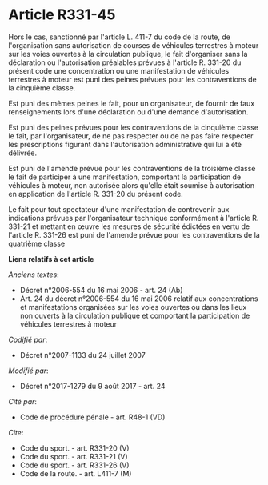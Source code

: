 # Article R331-45

Hors le cas, sanctionné par l'article L. 411-7 du code de la route, de l'organisation sans autorisation de courses de
véhicules terrestres à moteur sur les voies ouvertes à la circulation publique, le fait d'organiser sans la déclaration ou
l'autorisation préalables prévues à l'article R. 331-20 du présent code une concentration ou une manifestation de véhicules
terrestres à moteur est puni des peines prévues pour les contraventions de la cinquième classe. 

Est puni des mêmes peines le fait, pour un organisateur, de fournir de faux renseignements lors d'une déclaration ou d'une
demande d'autorisation. 

Est puni des peines prévues pour les contraventions de la cinquième classe le fait, par l'organisateur, de ne pas respecter
ou de ne pas faire respecter les prescriptions figurant dans l'autorisation administrative qui lui a été délivrée. 

Est puni de l'amende prévue pour les contraventions de la troisième classe le fait de participer à une manifestation,
comportant la participation de véhicules à moteur, non autorisée alors qu'elle était soumise à autorisation en application de
l'article R. 331-20 du présent code. 

Le fait pour tout spectateur d'une manifestation de contrevenir aux indications prévues par l'organisateur technique
conformément à l'article R. 331-21 et mettant en œuvre les mesures de sécurité édictées en vertu de l'article R. 331-26 est
puni de l'amende prévue pour les contraventions de la quatrième classe

**Liens relatifs à cet article**

_Anciens textes_:

  - Décret n°2006-554 du 16 mai 2006 - art. 24 (Ab)
  - Art. 24 du décret n°2006-554 du 16 mai 2006 relatif aux concentrations et manifestations organisées sur les voies ouvertes ou dans les lieux non ouverts à la circulation publique et comportant la participation de véhicules terrestres à moteur

_Codifié par_:

  - Décret n°2007-1133 du 24 juillet 2007

_Modifié par_:

  - Décret n°2017-1279 du 9 août 2017 - art. 24

_Cité par_:

  - Code de procédure pénale - art. R48-1 (VD)

_Cite_:

  - Code du sport. - art. R331-20 (V)
  - Code du sport. - art. R331-21 (V)
  - Code du sport. - art. R331-26 (V)
  - Code de la route. - art. L411-7 (M)
